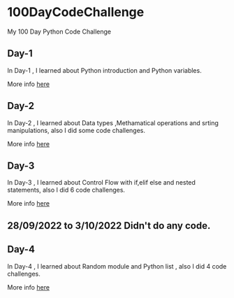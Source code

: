 #  100DayCodeChallenge
My 100 Day Python Code Challenge 

## Day-1
In Day-1 , I learned about Python introduction and Python variables.

More info [here](Day1/README.md)

## Day-2
In Day-2 , I learned about Data types ,Methamatical operations and srting manipulations, also I did some code challenges.

More info [here](Day2/README.md)

## Day-3
In Day-3 , I learned about Control Flow with if,elif else and nested statements, also I did 6 code challenges.

More info [here](Day3/README.md)

## 28/09/2022 to 3/10/2022 Didn't do any code. 

## Day-4
In Day-4 , I learned about Random module and Python list , also I did 4 code challenges.

More info [here](Day4/README.md)




